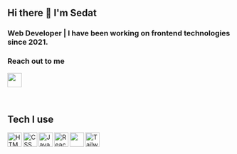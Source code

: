 ## Hi there :wave: I'm Sedat

### Web Developer | I have been working on frontend technologies since 2021.

### Reach out to me
[<img height="32" width="32" src="https://unpkg.com/simple-icons@v8/icons/linkedin.svg" />][linkedin]

[linkedin]: https://www.linkedin.com/in/sedatpolat35

<br/>

## Tech I use

<img align="left" width="32" src="https://w7.pngwing.com/pngs/5/56/png-transparent-website-development-html5-logo-world-wide-web-consortium-world-wide-web-angle-web-design-text-thumbnail.png" title="HTML">
<img align="left" width="32" src="https://upload.wikimedia.org/wikipedia/commons/thumb/6/62/CSS3_logo.svg/800px-CSS3_logo.svg.png" title="CSS">
<img align="left" width="32" src="https://upload.wikimedia.org/wikipedia/commons/thumb/9/99/Unofficial_JavaScript_logo_2.svg/480px-Unofficial_JavaScript_logo_2.svg.png" title="JavaScript">
<img align="left" width="32" src="https://upload.wikimedia.org/wikipedia/commons/thumb/a/a7/React-icon.svg/2300px-React-icon.svg.png" title="React">
<img align="left" width="32" src="https://upload.wikimedia.org/wikipedia/commons/9/96/Sass_Logo_Color.svg">
<img align="left" width="32" src="https://upload.wikimedia.org/wikipedia/commons/9/95/Tailwind_CSS_logo.svg" title="Tailwindcss">
<!-- <img align="left" width="32" src="https://upload.wikimedia.org/wikipedia/commons/thumb/4/4c/Typescript_logo_2020.svg/2048px-Typescript_logo_2020.svg.png">
<img align="left" width="32" src="https://upload.wikimedia.org/wikipedia/commons/thumb/b/b2/Bootstrap_logo.svg/1280px-Bootstrap_logo.svg.png"/>
<img align="left" width="32" src="https://cdn.iconscout.com/icon/free/png-256/free-jquery-8-1175153.png"/> -->
